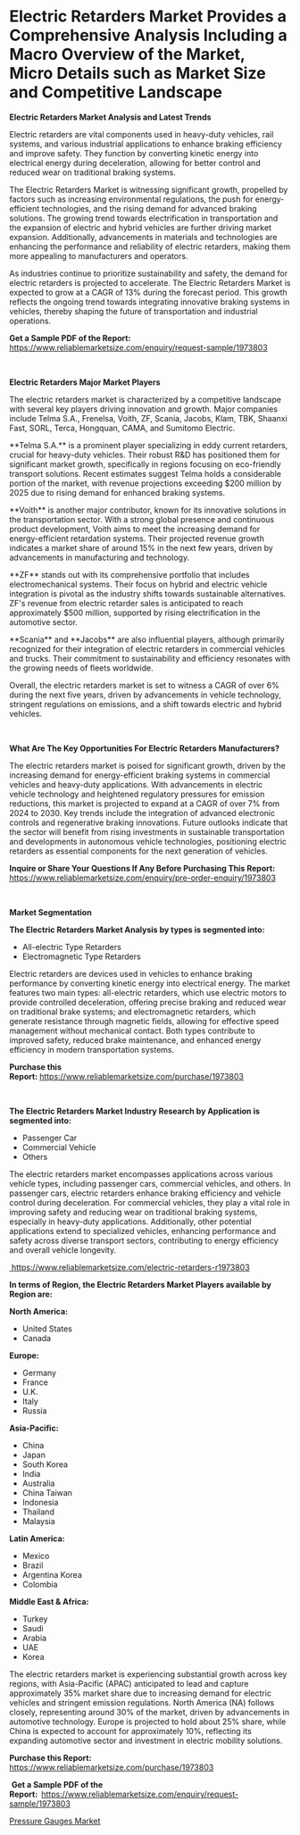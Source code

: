 <p><h1>Electric Retarders Market Provides a Comprehensive Analysis Including a Macro Overview of the Market, Micro Details such as Market Size and Competitive Landscape</h1></p><p><strong>Electric Retarders Market Analysis and Latest Trends</strong></p>
<p><p>Electric retarders are vital components used in heavy-duty vehicles, rail systems, and various industrial applications to enhance braking efficiency and improve safety. They function by converting kinetic energy into electrical energy during deceleration, allowing for better control and reduced wear on traditional braking systems. </p><p>The Electric Retarders Market is witnessing significant growth, propelled by factors such as increasing environmental regulations, the push for energy-efficient technologies, and the rising demand for advanced braking solutions. The growing trend towards electrification in transportation and the expansion of electric and hybrid vehicles are further driving market expansion. Additionally, advancements in materials and technologies are enhancing the performance and reliability of electric retarders, making them more appealing to manufacturers and operators.</p><p>As industries continue to prioritize sustainability and safety, the demand for electric retarders is projected to accelerate. The Electric Retarders Market is expected to grow at a CAGR of 13% during the forecast period. This growth reflects the ongoing trend towards integrating innovative braking systems in vehicles, thereby shaping the future of transportation and industrial operations.</p></p>
<p><strong>Get a Sample PDF of the Report:&nbsp;</strong> <a href="https://www.reliablemarketsize.com/enquiry/request-sample/1973803?utm_campaign=2246&utm_medium=2&utm_source=Github&utm_content=ia&utm_term=23022025&utm_id=electric-retarders">https://www.reliablemarketsize.com/enquiry/request-sample/1973803</a></p>
<p>&nbsp;</p>
<p><strong>Electric Retarders Major Market Players</strong></p>
<p><p>The electric retarders market is characterized by a competitive landscape with several key players driving innovation and growth. Major companies include Telma S.A., Frenelsa, Voith, ZF, Scania, Jacobs, Klam, TBK, Shaanxi Fast, SORL, Terca, Hongquan, CAMA, and Sumitomo Electric.</p><p>**Telma S.A.** is a prominent player specializing in eddy current retarders, crucial for heavy-duty vehicles. Their robust R&D has positioned them for significant market growth, specifically in regions focusing on eco-friendly transport solutions. Recent estimates suggest Telma holds a considerable portion of the market, with revenue projections exceeding $200 million by 2025 due to rising demand for enhanced braking systems.</p><p>**Voith** is another major contributor, known for its innovative solutions in the transportation sector. With a strong global presence and continuous product development, Voith aims to meet the increasing demand for energy-efficient retardation systems. Their projected revenue growth indicates a market share of around 15% in the next few years, driven by advancements in manufacturing and technology.</p><p>**ZF** stands out with its comprehensive portfolio that includes electromechanical systems. Their focus on hybrid and electric vehicle integration is pivotal as the industry shifts towards sustainable alternatives. ZF's revenue from electric retarder sales is anticipated to reach approximately $500 million, supported by rising electrification in the automotive sector.</p><p>**Scania** and **Jacobs** are also influential players, although primarily recognized for their integration of electric retarders in commercial vehicles and trucks. Their commitment to sustainability and efficiency resonates with the growing needs of fleets worldwide.</p><p>Overall, the electric retarders market is set to witness a CAGR of over 6% during the next five years, driven by advancements in vehicle technology, stringent regulations on emissions, and a shift towards electric and hybrid vehicles.</p></p>
<p>&nbsp;</p>
<p><strong>What Are The Key Opportunities For Electric Retarders Manufacturers?</strong></p>
<p><p>The electric retarders market is poised for significant growth, driven by the increasing demand for energy-efficient braking systems in commercial vehicles and heavy-duty applications. With advancements in electric vehicle technology and heightened regulatory pressures for emission reductions, this market is projected to expand at a CAGR of over 7% from 2024 to 2030. Key trends include the integration of advanced electronic controls and regenerative braking innovations. Future outlooks indicate that the sector will benefit from rising investments in sustainable transportation and developments in autonomous vehicle technologies, positioning electric retarders as essential components for the next generation of vehicles.</p></p>
<p><strong>Inquire or Share Your Questions If Any Before Purchasing This Report:</strong> <a href="https://www.reliablemarketsize.com/enquiry/pre-order-enquiry/1973803?utm_campaign=2246&utm_medium=2&utm_source=Github&utm_content=ia&utm_term=23022025&utm_id=electric-retarders">https://www.reliablemarketsize.com/enquiry/pre-order-enquiry/1973803</a></p>
<p>&nbsp;</p>
<p><strong>Market Segmentation</strong></p>
<p><strong>The Electric Retarders Market Analysis by types is segmented into:</strong></p>
<p><ul><li>All-electric Type Retarders</li><li>Electromagnetic Type Retarders</li></ul></p>
<p><p>Electric retarders are devices used in vehicles to enhance braking performance by converting kinetic energy into electrical energy. The market features two main types: all-electric retarders, which use electric motors to provide controlled deceleration, offering precise braking and reduced wear on traditional brake systems; and electromagnetic retarders, which generate resistance through magnetic fields, allowing for effective speed management without mechanical contact. Both types contribute to improved safety, reduced brake maintenance, and enhanced energy efficiency in modern transportation systems.</p></p>
<p><strong>Purchase this Report:&nbsp;</strong><a href="https://www.reliablemarketsize.com/purchase/1973803?utm_campaign=2246&utm_medium=2&utm_source=Github&utm_content=ia&utm_term=23022025&utm_id=electric-retarders">https://www.reliablemarketsize.com/purchase/1973803</a></p>
<p>&nbsp;</p>
<p><strong>The Electric Retarders Market Industry Research by Application is segmented into:</strong></p>
<p><ul><li>Passenger Car</li><li>Commercial Vehicle</li><li>Others</li></ul></p>
<p><p>The electric retarders market encompasses applications across various vehicle types, including passenger cars, commercial vehicles, and others. In passenger cars, electric retarders enhance braking efficiency and vehicle control during deceleration. For commercial vehicles, they play a vital role in improving safety and reducing wear on traditional braking systems, especially in heavy-duty applications. Additionally, other potential applications extend to specialized vehicles, enhancing performance and safety across diverse transport sectors, contributing to energy efficiency and overall vehicle longevity.</p></p>
<p><a href="https://www.reliablemarketsize.com/electric-retarders-r1973803?utm_campaign=2246&utm_medium=2&utm_source=Github&utm_content=ia&utm_term=23022025&utm_id=electric-retarders">&nbsp;https://www.reliablemarketsize.com/electric-retarders-r1973803</a></p>
<p><strong>In terms of Region, the Electric Retarders Market Players available by Region are:</strong></p>
<p>
    <p> <strong> North America: </strong>
        <ul>
            <li>United States</li>
            <li>Canada</li>
        </ul>
        </p> 
    <p> <strong> Europe: </strong>
        <ul>
            <li>Germany</li>
            <li>France</li>
            <li>U.K.</li>
            <li>Italy</li>
            <li>Russia</li>
        </ul>
        </p> 
    <p> <strong> Asia-Pacific: </strong>
        <ul>
            <li>China</li>
            <li>Japan</li>
            <li>South Korea</li>
            <li>India</li>
            <li>Australia</li>
            <li>China Taiwan</li>
            <li>Indonesia</li>
            <li>Thailand</li>
            <li>Malaysia</li>
        </ul>
        </p> 
    <p> <strong> Latin America: </strong>
        <ul>
            <li>Mexico</li>
            <li>Brazil</li>
            <li>Argentina Korea</li>
            <li>Colombia</li>
        </ul>
        </p> 
    <p> <strong> Middle East & Africa: </strong>
        <ul>
            <li>Turkey</li>
            <li>Saudi</li>
            <li>Arabia</li>
            <li>UAE</li>
            <li>Korea</li>
        </ul>
    </p>
    </p>
<p><p>The electric retarders market is experiencing substantial growth across key regions, with Asia-Pacific (APAC) anticipated to lead and capture approximately 35% market share due to increasing demand for electric vehicles and stringent emission regulations. North America (NA) follows closely, representing around 30% of the market, driven by advancements in automotive technology. Europe is projected to hold about 25% share, while China is expected to account for approximately 10%, reflecting its expanding automotive sector and investment in electric mobility solutions.</p></p>
<p><strong>Purchase this Report: </strong><a href="https://www.reliablemarketsize.com/purchase/1973803?utm_campaign=2246&utm_medium=2&utm_source=Github&utm_content=ia&utm_term=23022025&utm_id=electric-retarders">https://www.reliablemarketsize.com/purchase/1973803</a></p>
<p>&nbsp;<strong>Get a Sample PDF of the Report:&nbsp;&nbsp;</strong><a href="https://www.reliablemarketsize.com/enquiry/request-sample/1973803?utm_campaign=2246&utm_medium=2&utm_source=Github&utm_content=ia&utm_term=23022025&utm_id=electric-retarders">https://www.reliablemarketsize.com/enquiry/request-sample/1973803</a></p>
<p><strong></strong></p>
<p><p><a href="https://github.com/shondapmbau/Market-Research-Report-List-1/blob/main/pressure-gauges-market.md?utm_campaign=2246&utm_medium=2&utm_source=Github&utm_content=ia&utm_term=23022025&utm_id=electric-retarders">Pressure Gauges Market</a></p></p>